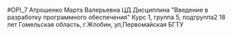 #OPI_7
Атрошенко Марта Валерьевна 
ЦД
Дисциплина "Введение в разработку программного обеспечения"
Курс 1, группа 5, подгруппа2 
18 лет 
Гомельская область, г.Жлобин, ул,Первомайская
БГТУ

